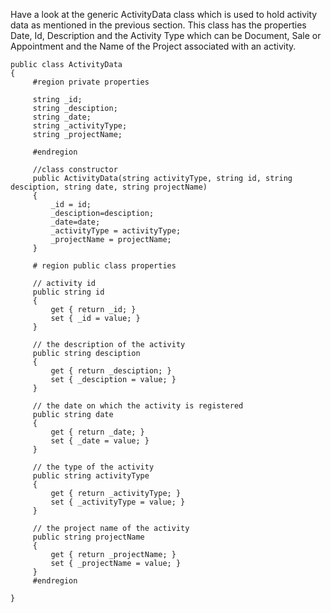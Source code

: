 <properties date="2016-05-10"
SortOrder="8"
/>

Have a look at the generic ActivityData class which is used to hold activity data as mentioned in the previous section. This class has the properties Date, Id, Description and the Activity Type which can be Document, Sale or Appointment and the Name of the Project associated with an activity.

```
public class ActivityData
{
     #region private properties
 
     string _id;
     string _desciption;
     string _date;
     string _activityType;
     string _projectName;
 
     #endregion
 
     //class constructor
     public ActivityData(string activityType, string id, string
desciption, string date, string projectName)
     {
         _id = id;
         _desciption=desciption;
         _date=date;
         _activityType = activityType;
         _projectName = projectName;
     }
       
     # region public class properties 
   
     // activity id
     public string id
     {
         get { return _id; }
         set { _id = value; }
     }
 
     // the description of the activity
     public string desciption
     {
         get { return _desciption; }
         set { _desciption = value; }
     }
 
     // the date on which the activity is registered
     public string date
     {
         get { return _date; }
         set { _date = value; }
     }
 
     // the type of the activity
     public string activityType
     {
         get { return _activityType; }
         set { _activityType = value; }
     }
 
     // the project name of the activity
     public string projectName
     {
         get { return _projectName; }
         set { _projectName = value; }
     }
     #endregion
 
}

 
```
